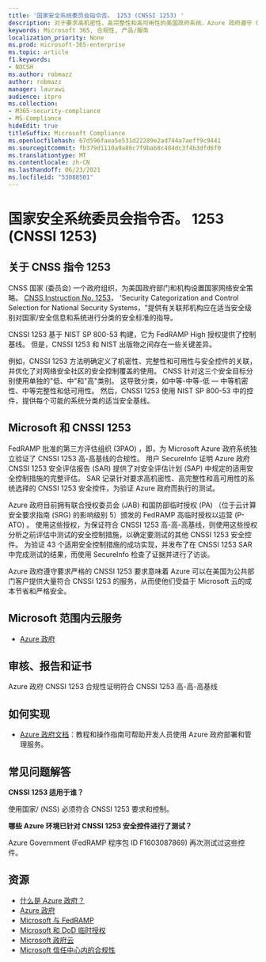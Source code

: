 ```yaml
---
title: '国家安全系统委员会指令否。 1253 (CNSSI 1253) '
description: 对于要求高机密性、高完整性和高可用性的美国政府系统，Azure 政府遵守 CNSSI 1253 安全控制。
keywords: Microsoft 365, 合规性, 产品/服务
localization_priority: None
ms.prod: microsoft-365-enterprise
ms.topic: article
f1.keywords:
- NOCSH
ms.author: robmazz
author: robmazz
manager: laurawi
audience: itpro
ms.collection:
- M365-security-compliance
- MS-Compliance
hideEdit: true
titleSuffix: Microsoft Compliance
ms.openlocfilehash: 67d596faea5e531d22289e2ad744a7aeff9c9441
ms.sourcegitcommit: fb379d1110a9a86c7f9bab8c484dc3f4b3dfd6f0
ms.translationtype: MT
ms.contentlocale: zh-CN
ms.lasthandoff: 06/23/2021
ms.locfileid: "53088501"
---
```

# <a name="committee-on-national-security-systems-instruction-no-1253-cnssi-1253"></a>国家安全系统委员会指令否。 1253 (CNSSI 1253) 

## <a name="about-cnss-instruction-1253"></a>关于 CNSS 指令 1253

CNSS 国家 (委员会) 一个政府组织，为美国政府部门和机构设置国家网络安全策略。 [CNSS Instruction No. 1253](https://www.dss.mil/Portals/69/documents/io/rmf/CNSSI_No1253.pdf)， 'Security Categorization and Control Selection for National Security Systems，"提供有关联邦机构应在适当安全级别对国家/安全信息和系统进行分类的安全标准的指导。  
  
CNSSI 1253 基于 NIST SP 800-53 构建，它为 FedRAMP High 授权提供了控制基线。 但是，CNSSI 1253 和 NIST 出版物之间存在一些关键差异。  
  
例如，CNSSI 1253 方法明确定义了机密性、完整性和可用性与安全控件的关联，并优化了对网络安全社区的安全控制覆盖的使用。 CNSS 针对这三个安全目标分别使用单独的"低、中"和"高"类别。 这导致分类，如中等-中等-低 — 中等机密性、中等完整性和低可用性。 然后，CNSSI 1253 使用 NIST SP 800-53 中的控件，提供每个可能的系统分类的适当安全基线。

## <a name="microsoft-and-cnssi-1253"></a>Microsoft 和 CNSSI 1253

FedRAMP 批准的第三方评估组织 (3PAO) ，即，为 Microsoft Azure 政府系统独立验证了 CNSSI 1253 高-高基线的合规性。 用户 SecureInfo 证明 Azure 政府 CNSSI 1253 安全评估报告 (SAR) 提供了对安全评估计划 (SAP) 中规定的适用安全控制措施的完整评估。 SAR 记录针对要求高机密性、高完整性和高可用性的系统选择的 CNSSI 1253 安全控件，为验证 Azure 政府而执行的测试。  
  
Azure 政府目前拥有联合授权委员会 (JAB) 和国防部临时授权 (PA) （位于云计算安全要求指南 (SRG) 的影响级别 5）颁发的 FedRAMP 高临时授权以运营 (P-ATO) 。 使用这些授权，为保证符合 CNSSI 1253 高-高-高基线，则使用这些授权分析之前评估中测试的安全控制措施，以确定要测试的其他 CNSSI 1253 安全控件。 为验证 43 个适用安全控制措施的成功实现，并发布了在 CNSSI 1253 SAR 中完成测试的结果，而使用 SecureInfo 检查了证据并进行了访谈。  
  
Azure 政府遵守要求严格的 CNSSI 1253 要求意味着 Azure 可以在美国为公共部门客户提供大量符合 CNSSI 1253 的服务，从而使他们受益于 Microsoft 云的成本节省和严格安全。

## <a name="microsoft-in-scope-cloud-services"></a>Microsoft 范围内云服务

- [Azure 政府](https://aka.ms/AzureCompliance)

## <a name="audits-reports-and-certificates"></a>审核、报告和证书

Azure 政府 CNSSI 1253 合规性证明符合 CNSSI 1253 高-高-高基线

## <a name="how-to-implement"></a>如何实现

- [Azure 政府文档](/azure/azure-government/)：教程和操作指南可帮助开发人员使用 Azure 政府部署和管理服务。

## <a name="frequently-asked-questions"></a>常见问题解答

**CNSSI 1253 适用于谁？**

使用国家/ (NSS) 必须符合 CNSSI 1253 要求和控制。

**哪些 Azure 环境已针对 CNSSI 1253 安全控件进行了测试？**

Azure Government (FedRAMP 程序包 ID F1603087869) 再次测试过这些控件。

## <a name="resources"></a>资源

- [什么是 Azure 政府？](/azure/azure-government/documentation-government-welcome)
- [Azure 政府](https://aka.ms/Azure-Government)
- [Microsoft 与 FedRAMP](offering-fedramp.md)
- [Microsoft 和 DoD 临时授权](offering-DoD-DISA-L2-L4-L5.md)
- [Microsoft 政府云](https://www.microsoft.com/enterprise/government)
- [Microsoft 信任中心内的合规性](https://www.microsoft.com/trust-center/compliance/compliance-overview)

